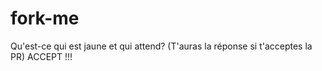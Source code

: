 # fork-me


Qu'est-ce qui est jaune et qui attend? (T'auras la réponse si t'acceptes la PR)
ACCEPT !!!
